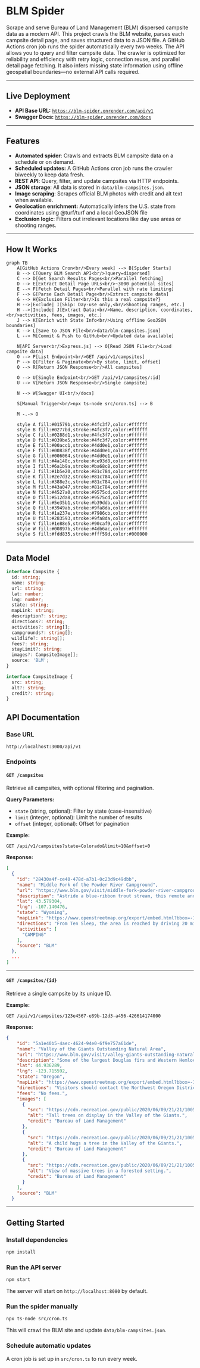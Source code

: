 # BLM Spider

Scrape and serve Bureau of Land Management (BLM) dispersed campsite data as a modern API. This project crawls the BLM website, parses each campsite detail page, and saves structured data to a JSON file. A GitHub Actions cron job runs the spider automatically every two weeks. The API allows you to query and filter campsite data. The crawler is optimized for reliability and efficiency with retry logic, connection reuse, and parallel detail page fetching. It also infers missing state information using offline geospatial boundaries—no external API calls required.

---

## Live Deployment

- **API Base URL:** [`https://blm-spider.onrender.com/api/v1`](https://blm-spider.onrender.com/api/v1)
- **Swagger Docs:** [`https://blm-spider.onrender.com/docs`](https://blm-spider.onrender.com/docs)

---

## Features

- **Automated spider**: Crawls and extracts BLM campsite data on a schedule or on demand.
- **Scheduled updates:** A GitHub Actions cron job runs the crawler biweekly to keep data fresh.
- **REST API**: Query, filter, and update campsites via HTTP endpoints.
- **JSON storage**: All data is stored in `data/blm-campsites.json`.
- **Image scraping**: Scrapes official BLM photos with credit and alt text when available.
- **Geolocation enrichment:** Automatically infers the U.S. state from coordinates using @turf/turf and a local GeoJSON file
- **Exclusion logic**: Filters out irrelevant locations like day use areas or shooting ranges.

---

## How It Works

```mermaid
graph TB
    A[GitHub Actions Cron<br/>Every week] --> B[Spider Starts]
    B --> C[Query BLM Search API<br/>?query=dispersed]
    C --> D[Get Search Results Pages<br/>Parallel fetching]
    D --> E[Extract Detail Page URLs<br/>~3000 potential sites]
    E --> F[Fetch Detail Pages<br/>Parallel with rate limiting]
    F --> G[Parse Each Detail Page<br/>Extract campsite data]
    G --> H{Exclusion Filter<br/>Is this a real campsite?}
    H -->|Exclude| I[Skip: Day-use only,<br/>Shooting ranges, etc.]
    H -->|Include| J[Extract Data:<br/>Name, description, coordinates,<br/>activities, fees, images, etc.]
    J --> K[Enrich with State Info<br/>Using offline GeoJSON boundaries]
    K --> L[Save to JSON File<br/>data/blm-campsites.json]
    L --> M[Commit & Push to GitHub<br/>Updated data available]
    
    N[API Server<br/>Express.js] --> O[Read JSON File<br/>Load campsite data]
    O --> P[List Endpoint<br/>GET /api/v1/campsites]
    P --> Q[Filter & Paginate<br/>By state, limit, offset]
    Q --> R[Return JSON Response<br/>All campsites]

    O --> U[Single Endpoint<br/>GET /api/v1/campsites/:id]
    U --> V[Return JSON Response<br/>Single campsite]

    N --> W[Swagger UI<br/>/docs]
    
    S[Manual Trigger<br/>npx ts-node src/cron.ts] --> B
    
    M -.-> O

    style A fill:#01579b,stroke:#4fc3f7,color:#ffffff
    style B fill:#0277bd,stroke:#4fc3f7,color:#ffffff
    style C fill:#0288d1,stroke:#4fc3f7,color:#ffffff
    style D fill:#039be5,stroke:#4fc3f7,color:#ffffff
    style E fill:#00acc1,stroke:#4dd0e1,color:#ffffff
    style F fill:#00838f,stroke:#4dd0e1,color:#ffffff
    style G fill:#006064,stroke:#4dd0e1,color:#ffffff
    style H fill:#4a148c,stroke:#ce93d8,color:#ffffff
    style I fill:#6a1b9a,stroke:#ba68c8,color:#ffffff
    style J fill:#1b5e20,stroke:#81c784,color:#ffffff
    style K fill:#2e7d32,stroke:#81c784,color:#ffffff
    style L fill:#388e3c,stroke:#81c784,color:#ffffff
    style M fill:#43a047,stroke:#81c784,color:#ffffff
    style N fill:#4527a0,stroke:#9575cd,color:#ffffff
    style O fill:#512da8,stroke:#9575cd,color:#ffffff
    style P fill:#5e35b1,stroke:#b39ddb,color:#ffffff
    style Q fill:#3949ab,stroke:#9fa8da,color:#ffffff
    style R fill:#1a237e,stroke:#7986cb,color:#ffffff
    style U fill:#283593,stroke:#9fa8da,color:#ffffff
    style V fill:#1e88e5,stroke:#90caf9,color:#ffffff
    style W fill:#00897b,stroke:#4db6ac,color:#ffffff
    style S fill:#fdd835,stroke:#fff59d,color:#000000
```

---

## Data Model

```typescript
interface Campsite {
  id: string;
  name: string;
  url: string;
  lat: number;
  lng: number;
  state: string;
  mapLink: string;
  description?: string;
  directions?: string;
  activities?: string[];
  campgrounds?: string[];
  wildlife?: string[];
  fees?: string;
  stayLimit?: string;
  images?: CampsiteImage[];
  source: 'BLM';
}

interface CampsiteImage {
  src: string;
  alt?: string;
  credit?: string;
}
```

## API Documentation

### Base URL
```
http://localhost:3000/api/v1
```

### Endpoints

#### `GET /campsites`
Retrieve all campsites, with optional filtering and pagination.

**Query Parameters:**
- `state` (string, optional): Filter by state (case-insensitive)
- `limit` (integer, optional): Limit the number of results
- `offset` (integer, optional): Offset for pagination

**Example:**
```
GET /api/v1/campsites?state=Colorado&limit=10&offset=0
```

**Response:**
```json
[
  {
    "id": "28430a4f-ce40-478d-a7b1-0c23d9c49dbb",
    "name": "Middle Fork of the Powder River Campground",
    "url": "https://www.blm.gov/visit/middle-fork-powder-river-campground-0",
    "description": "Astride a blue-ribbon trout stream, this remote and picturesque campground features five camping sites with fire rings, restroom and drinking water. Use of the area is free with a 14-day limit on camping (as on all public lands). The Middle Fork of the Powder River Campground, located at an elevation of 7,500 feet, is open from May through September.",
    "lat": 43.579304,
    "lng": -107.140476,
    "state": "Wyoming",
    "mapLink": "https://www.openstreetmap.org/export/embed.html?bbox=-107.15047600000001,43.569304,-107.130476,43.589304&layer=mapnik&marker=43.579304,-107.140476",
    "directions": "From Ten Sleep, the area is reached by driving 20 miles south on State Highway 434 to Big Trails. From there turn left on the graveled Dry Farm Road and drive about 13 miles to the Hazelton Road. Turn right and drive about 17 miles to the campground. For other routes to the campground, check with the BLM offices in Worland, Buffalo, or Casper.",
    "activities": [
      "CAMPING"
    ],
    "source": "BLM"
  },
  ...
]
```

---

#### `GET /campsites/{id}`
Retrieve a single campsite by its unique ID.

**Example:**
```
GET /api/v1/campsites/123e4567-e89b-12d3-a456-426614174000
```

**Response:**
```json
{
    "id": "5a1e40b5-4aec-4624-94e0-6f9e757a61de",
    "name": "Valley of the Giants Outstanding Natural Area",
    "url": "https://www.blm.gov/visit/valley-giants-outstanding-natural-area",
    "description": "Some of the largest Douglas firs and Western Hemlocks in the Oregon Coast Range can be found in the Bureau of Land Management’s Valley of the Giants. Many of these trees are twenty feet in circumference, 200 feet tall, and 400 to 450 years old. Though a windstorm blew it down in 1981, the largest reached a circumference of thirty-five feet and was approximately 600 years old. Believed to be the second-largest Douglas fir in Oregon, the tree was called “Big Guy”. In the 1970s, public concern grew over the increasing rarity of exceptionally large trees.",
    "lat": 44.936289,
    "lng": -123.715592,
    "state": "Oregon",
    "mapLink": "https://www.openstreetmap.org/export/embed.html?bbox=-123.725592,44.926289000000004,-123.705592,44.946289&layer=mapnik&marker=44.936289,-123.715592",
    "directions": "Visitors should contact the Northwest Oregon District Office for directions and current conditions. Route closed when public fire restrictions are in effect. Fire Restrictions - Oregon-Washington Bureau of Land Management (blm.gov) Oregon Department of Forestry Public Fire Restrictions",
    "fees": "No fees.",
    "images": [
      {
        "src": "https://cdn.recreation.gov/public/2020/06/09/21/21/10057631_a27238fc-a182-4009-84dc-9955a7e1433e.jpeg",
        "alt": "Tall trees on display in the Valley of the Giants.",
        "credit": "Bureau of Land Management"
      },
      {
        "src": "https://cdn.recreation.gov/public/2020/06/09/21/21/10057631_25633784-8c26-448b-8c03-effe44554984.jpeg",
        "alt": "A child hugs a tree in the Valley of the Giants.",
        "credit": "Bureau of Land Management"
      },
      {
        "src": "https://cdn.recreation.gov/public/2020/06/09/21/21/10057631_13fbb1f3-e81d-400c-adf4-338efd18a462.jpeg",
        "alt": "View of massive trees in a forested setting.",
        "credit": "Bureau of Land Management"
      }
    ],
    "source": "BLM"
  }
```
---

## Getting Started

### Install dependencies
```sh
npm install
```

### Run the API server
```sh
npm start
```
The server will start on `http://localhost:8080` by default.

### Run the spider manually
```sh
npx ts-node src/cron.ts
```
This will crawl the BLM site and update `data/blm-campsites.json`.

### Schedule automatic updates
A cron job is set up in `src/cron.ts` to run every week. 
